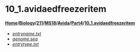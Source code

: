 # 10_1.avidaedfreezeritem
#### [Home](../../../../../..)/[Biology](../../../../..)/[211](../../../..)/[MS18](../../..)/[Avida](../..)/[Part4](..)/[10_1.avidaedfreezeritem]()
- [_entryname.txt_](entryname.txt)
- [_genome.seq_](genome.seq)
- [_entrytype.txt_](entrytype.txt)

